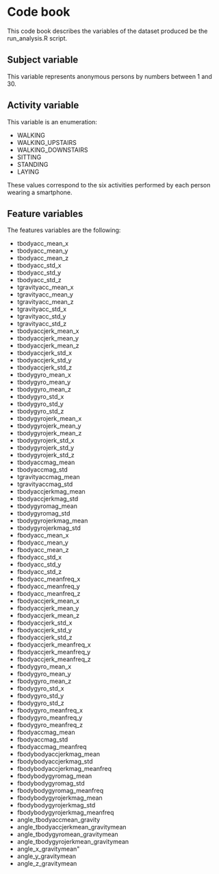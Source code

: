 # Code book

This code book describes the variables of the dataset produced be the run_analysis.R script.

## Subject variable

This variable represents anonymous persons by numbers between 1 and 30.

## Activity variable

This variable is an enumeration:

* WALKING
* WALKING_UPSTAIRS
* WALKING_DOWNSTAIRS
* SITTING
* STANDING
* LAYING

These values correspond to the six activities performed by each person wearing a smartphone.

## Feature variables

The features variables are the following:

* tbodyacc_mean_x
* tbodyacc_mean_y
* tbodyacc_mean_z
* tbodyacc_std_x
* tbodyacc_std_y
* tbodyacc_std_z
* tgravityacc_mean_x
* tgravityacc_mean_y
* tgravityacc_mean_z
* tgravityacc_std_x
* tgravityacc_std_y
* tgravityacc_std_z
* tbodyaccjerk_mean_x
* tbodyaccjerk_mean_y
* tbodyaccjerk_mean_z
* tbodyaccjerk_std_x
* tbodyaccjerk_std_y
* tbodyaccjerk_std_z
* tbodygyro_mean_x
* tbodygyro_mean_y
* tbodygyro_mean_z
* tbodygyro_std_x
* tbodygyro_std_y
* tbodygyro_std_z
* tbodygyrojerk_mean_x
* tbodygyrojerk_mean_y
* tbodygyrojerk_mean_z
* tbodygyrojerk_std_x
* tbodygyrojerk_std_y
* tbodygyrojerk_std_z
* tbodyaccmag_mean
* tbodyaccmag_std
* tgravityaccmag_mean
* tgravityaccmag_std
* tbodyaccjerkmag_mean
* tbodyaccjerkmag_std
* tbodygyromag_mean
* tbodygyromag_std
* tbodygyrojerkmag_mean
* tbodygyrojerkmag_std
* fbodyacc_mean_x
* fbodyacc_mean_y
* fbodyacc_mean_z
* fbodyacc_std_x
* fbodyacc_std_y
* fbodyacc_std_z
* fbodyacc_meanfreq_x
* fbodyacc_meanfreq_y
* fbodyacc_meanfreq_z
* fbodyaccjerk_mean_x
* fbodyaccjerk_mean_y
* fbodyaccjerk_mean_z
* fbodyaccjerk_std_x
* fbodyaccjerk_std_y
* fbodyaccjerk_std_z
* fbodyaccjerk_meanfreq_x
* fbodyaccjerk_meanfreq_y
* fbodyaccjerk_meanfreq_z
* fbodygyro_mean_x
* fbodygyro_mean_y
* fbodygyro_mean_z
* fbodygyro_std_x
* fbodygyro_std_y
* fbodygyro_std_z
* fbodygyro_meanfreq_x
* fbodygyro_meanfreq_y
* fbodygyro_meanfreq_z
* fbodyaccmag_mean
* fbodyaccmag_std
* fbodyaccmag_meanfreq
* fbodybodyaccjerkmag_mean
* fbodybodyaccjerkmag_std
* fbodybodyaccjerkmag_meanfreq
* fbodybodygyromag_mean
* fbodybodygyromag_std
* fbodybodygyromag_meanfreq
* fbodybodygyrojerkmag_mean
* fbodybodygyrojerkmag_std
* fbodybodygyrojerkmag_meanfreq
* angle_tbodyaccmean_gravity
* angle_tbodyaccjerkmean_gravitymean
* angle_tbodygyromean_gravitymean
* angle_tbodygyrojerkmean_gravitymean
* angle_x_gravitymean"
* angle_y_gravitymean
* angle_z_gravitymean

